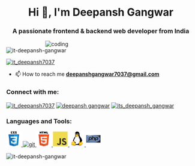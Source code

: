 <h1 align="center">Hi 👋, I'm Deepansh Gangwar</h1>
<h3 align="center">A passionate frontend & backend web developer from India</h3>
<img align="right" width="400px"
    src="https://camo.githubusercontent.com/cae12fddd9d6982901d82580bdf321d81fb299141098ca1c2d4891870827bf17/68747470733a2f2f6d69726f2e6d656469756d2e636f6d2f6d61782f313336302f302a37513379765349765f7430696f4a2d5a2e676966"
    alt="coding">

<p align="left"> <img
        src="https://komarev.com/ghpvc/?username=it-deepansh-gangwar&label=Profile%20views&color=0e75b6&style=flat"
        alt="it-deepansh-gangwar" /> </p>

<p align="left"> <a href="https://twitter.com/it_deepansh7037" target="blank"><img
            src="https://img.shields.io/twitter/follow/it_deepansh7037?logo=twitter&style=for-the-badge"
            alt="it_deepansh7037" /></a> </p>

- 📫 How to reach me **deepanshgangwar7037@gmail.com**

<h3 align="left">Connect with me:</h3>
<p align="left">
    <a href="https://twitter.com/it_deepansh7037" target="blank"><img align="center"
            src="https://raw.githubusercontent.com/rahuldkjain/github-profile-readme-generator/master/src/images/icons/Social/twitter.svg"
            alt="it_deepansh7037" height="30" width="40" /></a>
    <a href="https://linkedin.com/in/deepansh gangwar" target="blank"><img align="center"
            src="https://raw.githubusercontent.com/rahuldkjain/github-profile-readme-generator/master/src/images/icons/Social/linked-in-alt.svg"
            alt="deepansh gangwar" height="30" width="40" /></a>
    <a href="https://instagram.com/its_deepansh_gangwar" target="blank"><img align="center"
            src="https://raw.githubusercontent.com/rahuldkjain/github-profile-readme-generator/master/src/images/icons/Social/instagram.svg"
            alt="its_deepansh_gangwar" height="30" width="40" /></a>
</p>

<h3 align="left">Languages and Tools:</h3>
<p align="left"> <a href="https://www.w3schools.com/css/" target="_blank" rel="noreferrer"> <img
            src="https://raw.githubusercontent.com/devicons/devicon/master/icons/css3/css3-original-wordmark.svg"
            alt="css3" width="40" height="40" /> </a> <a href="https://git-scm.com/" target="_blank" rel="noreferrer">
        <img src="https://www.vectorlogo.zone/logos/git-scm/git-scm-icon.svg" alt="git" width="40" height="40" /> </a>
    <a href="https://www.w3.org/html/" target="_blank" rel="noreferrer"> <img
            src="https://raw.githubusercontent.com/devicons/devicon/master/icons/html5/html5-original-wordmark.svg"
            alt="html5" width="40" height="40" /> </a> <a href="https://developer.mozilla.org/en-US/docs/Web/JavaScript"
        target="_blank" rel="noreferrer"> <img
            src="https://raw.githubusercontent.com/devicons/devicon/master/icons/javascript/javascript-original.svg"
            alt="javascript" width="40" height="40" /> </a> <a href="https://www.linux.org/" target="_blank"
        rel="noreferrer"> <img
            src="https://raw.githubusercontent.com/devicons/devicon/master/icons/linux/linux-original.svg" alt="linux"
            width="40" height="40" /> </a> <a href="https://www.php.net" target="_blank" rel="noreferrer"> <img
            src="https://raw.githubusercontent.com/devicons/devicon/master/icons/php/php-original.svg" alt="php"
            width="40" height="40" /> </a>
</p>

<p><img align="center"
        src="https://github-readme-stats.vercel.app/api/top-langs?username=it-deepansh-gangwar&show_icons=true&locale=en&layout=compact"
        alt="it-deepansh-gangwar" /></p>
